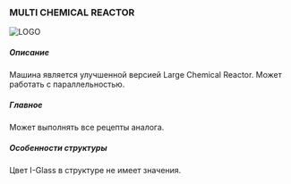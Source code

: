 ### MULTI CHEMICAL REACTOR

![LOGO](https://cdn.discordapp.com/attachments/916393114166525974/916408486676537394/MLCR.png)

##### Описание

Машина является улучшенной версией Large Chemical Reactor. Может работать с параллельностью.

##### Главное

Может выполнять все рецепты аналога.

##### Особенности структуры

Цвет I-Glass в структуре не имеет значения.
